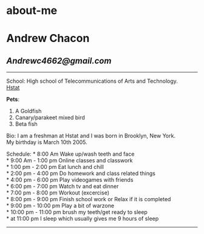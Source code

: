 # about-me
# Andrew Chacon

## _Andrewc4662@gmail.com_
---
School: High school of Telecommunications of Arts and Technology.  
[Hstat](https://www.hstat.org/)

**Pets**: 
1.  A Goldfish 
2.  Canary/parakeet mixed bird  
3.  Beta fish

Bio: I am a freshman at Hstat and I was born in Brooklyn, New York.  
My birthday is March 10th 2005.

Schedule:
          * 8:00 Am Wake up/wash teeth and face  
          * 9:00 Am - 1:00 pm Online classes and classwork  
          * 1:00 pm - 2:00 pm Eat lunch and chill  
          * 2:00 pm - 4:00 pm Do homework and class related things  
          * 4:00 pm - 6:00 pm Play videogames with friends  
          * 6:00 pm - 7:00 pm Watch tv and eat dinner  
          * 7:00 pm - 8:00 pm Workout (excercise)  
          * 8:00 pm - 9:00 pm Finish school work or Relax if it is completed  
          * 9:00 pm - 10:00 pm Play a bit of warzone  
          * 10:00 pm - 11:00 pm brush my teeth/get ready to sleep   
            * at 11:00 pm I sleep which usually gives me 9 hours of sleep

---
